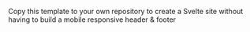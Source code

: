 Copy this template to your own repository to create a Svelte site without having to build a mobile responsive header & footer
